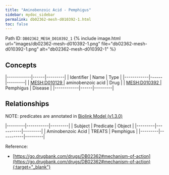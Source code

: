 ```yaml
---
title: "Aminobenzoic Acid - Pemphigus"
sidebar: mydoc_sidebar
permalink: db02362-mesh-d010392-1.html
toc: false 
---
```



Path ID: `DB02362_MESH_D010392_1`
{% include image.html url="images/db02362-mesh-d010392-1.png" file="db02362-mesh-d010392-1.png" alt="db02362-mesh-d010392-1" %}

## Concepts

|------------|------|---------|
| Identifier | Name | Type    |
|------------|------|---------|
| <a href="https://identifiers.org/MESH:D010129">MESH:D010129 </a> | aminobenzoic acid | Drug |
| <a href="https://identifiers.org/MESH:D010392">MESH:D010392 </a> | Pemphigus | Disease |
|------------|------|---------|

## Relationships


NOTE: predicates are annotated in <a href="https://github.com/biolink/biolink-model/releases/tag/v1.3.0">Biolink Model (v1.3.0)</a>

|---------|-----------|---------|
| Subject | Predicate | Object  |
|---------|-----------|---------|
| Aminobenzoic Acid | TREATS | Pemphigus |
|---------|-----------|---------|

Reference:
  - [https://go.drugbank.com/drugs/DB02362#mechanism-of-action](https://go.drugbank.com/drugs/DB02362#mechanism-of-action){:target="_blank"}